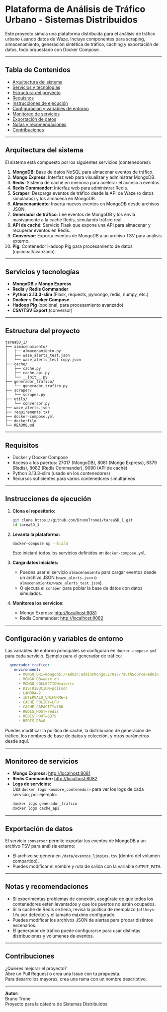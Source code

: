 # Plataforma de Análisis de Tráfico Urbano - Sistemas Distribuidos

Este proyecto simula una plataforma distribuida para el análisis de tráfico urbano usando datos de Waze. Incluye componentes para scraping, almacenamiento, generación sintética de tráfico, caching y exportación de datos, todo orquestado con Docker Compose.

---

## Tabla de Contenidos

- [Arquitectura del sistema](#arquitectura-del-sistema)
- [Servicios y tecnologías](#servicios-y-tecnologías)
- [Estructura del proyecto](#estructura-del-proyecto)
- [Requisitos](#requisitos)
- [Instrucciones de ejecución](#instrucciones-de-ejecución)
- [Configuración y variables de entorno](#configuración-y-variables-de-entorno)
- [Monitoreo de servicios](#monitoreo-de-servicios)
- [Exportación de datos](#exportación-de-datos)
- [Notas y recomendaciones](#notas-y-recomendaciones)
- [Contribuciones](#contribuciones)

---

## Arquitectura del sistema

El sistema está compuesto por los siguientes servicios (contenedores):

1. **MongoDB**: Base de datos NoSQL para almacenar eventos de tráfico.
2. **Mongo Express**: Interfaz web para visualizar y administrar MongoDB.
3. **Redis**: Sistema de caché en memoria para acelerar el acceso a eventos.
4. **Redis Commander**: Interfaz web para administrar Redis.
5. **Scraper**: Descarga eventos de tráfico desde la API de Waze (o datos simulados) y los almacena en MongoDB.
6. **Almacenamiento**: Inserta nuevos eventos en MongoDB desde archivos JSON.
7. **Generador de tráfico**: Lee eventos de MongoDB y los envía masivamente a la caché Redis, simulando tráfico real.
8. **API de caché**: Servicio Flask que expone una API para almacenar y recuperar eventos en Redis.
9. **Conversor**: Exporta eventos de MongoDB a un archivo TSV para análisis externo.
10. **Pig**: Contenedor Hadoop Pig para procesamiento de datos (opcional/avanzado).

---

## Servicios y tecnologías

- **MongoDB** y **Mongo Express**
- **Redis** y **Redis Commander**
- **Python 3.13.3-slim** (Flask, requests, pymongo, redis, numpy, etc.)
- **Docker** y **Docker Compose**
- **Hadoop Pig** (opcional, para procesamiento avanzado)
- **CSV/TSV Export** (conversor)

---

## Estructura del proyecto

```
tareaSD_1/
├── almacenamiento/
│   ├── almacenamiento.py
│   ├── waze_alerts_test.json
│   └── waze_alerts_test copy.json
├── cache/
│   ├── cache.py
│   ├── cache_api.py
│   └── __init__.py
├── generador_trafico/
│   └── generador_trafico.py
├── scraper/
│   └── scraper.py
├── utils/
│   └── conversor.py
├── waze_alerts.json
├── requirements.txt
├── docker-compose.yml
├── dockerfile
└── README.md
```

---

## Requisitos

- Docker y Docker Compose
- Acceso a los puertos: 27017 (MongoDB), 8081 (Mongo Express), 6379 (Redis), 8082 (Redis Commander), 9090 (API de caché)
- Python 3.13.3-slim (usado en los contenedores)
- Recursos suficientes para varios contenedores simultáneos

---

## Instrucciones de ejecución

1. **Clona el repositorio:**

   ```sh
   git clone https://github.com/BrunoTrone1/tareaSD_1.git
   cd tareaSD_1
   ```

2. **Levanta la plataforma:**

   ```sh
   docker-compose up --build
   ```

   Esto iniciará todos los servicios definidos en `docker-compose.yml`.

3. **Carga datos iniciales:**

   - Puedes usar el servicio `almacenamiento` para cargar eventos desde un archivo JSON (`waze_alerts.json` o `almacenamiento/waze_alerts_test.json`).
   - O ejecuta el `scraper` para poblar la base de datos con datos simulados.

4. **Monitorea los servicios:**

   - Mongo Express: [http://localhost:8081](http://localhost:8081)
   - Redis Commander: [http://localhost:8082](http://localhost:8082)

---

## Configuración y variables de entorno

Las variables de entorno principales se configuran en `docker-compose.yml` para cada servicio. Ejemplo para el generador de tráfico:

```yaml
  generador_trafico:
    environment:
      - MONGO_URI=mongodb://admin:admin@mongo:27017/?authSource=admin
      - MONGO_DB=waze_db
      - MONGO_COLLECTION=alerts
      - DISTRIBUCION=poisson
      - LAMBDA=2
      - INTERVALO_UNIFORME=1
      - CACHE_POLICY=LFU
      - CACHE_CAPACITY=100
      - REDIS_HOST=redis
      - REDIS_PORT=6379
      - REDIS_DB=0
```

Puedes modificar la política de caché, la distribución de generación de tráfico, los nombres de base de datos y colección, y otros parámetros desde aquí.

---

## Monitoreo de servicios

- **Mongo Express:** [http://localhost:8081](http://localhost:8081)
- **Redis Commander:** [http://localhost:8082](http://localhost:8082)
- **Logs de servicios:**  
  Usa `docker logs <nombre_contenedor>` para ver los logs de cada servicio, por ejemplo:
  ```sh
  docker logs generador_trafico
  docker logs cache_api
  ```

---

## Exportación de datos

El servicio `conversor` permite exportar los eventos de MongoDB a un archivo TSV para análisis externo:

- El archivo se genera en `/data/eventos_limpios.tsv` (dentro del volumen compartido).
- Puedes modificar el nombre y ruta de salida con la variable `OUTPUT_PATH`.

---

## Notas y recomendaciones

- Si experimentas problemas de conexión, asegúrate de que todos los contenedores estén levantados y que los puertos no estén ocupados.
- Si la caché de Redis se llena, revisa la política de reemplazo (`allkeys-lfu` por defecto) y el tamaño máximo configurado.
- Puedes modificar los archivos JSON de alertas para probar distintos escenarios.
- El generador de tráfico puede configurarse para usar distintas distribuciones y volúmenes de eventos.

---

## Contribuciones

¿Quieres mejorar el proyecto?  
Abre un Pull Request o crea una Issue con tu propuesta.  
Para desarrollos mayores, crea una rama con un nombre descriptivo.

---

**Autor:**  
Bruno Trone  
Proyecto para la cátedra de Sistemas Distribuidos